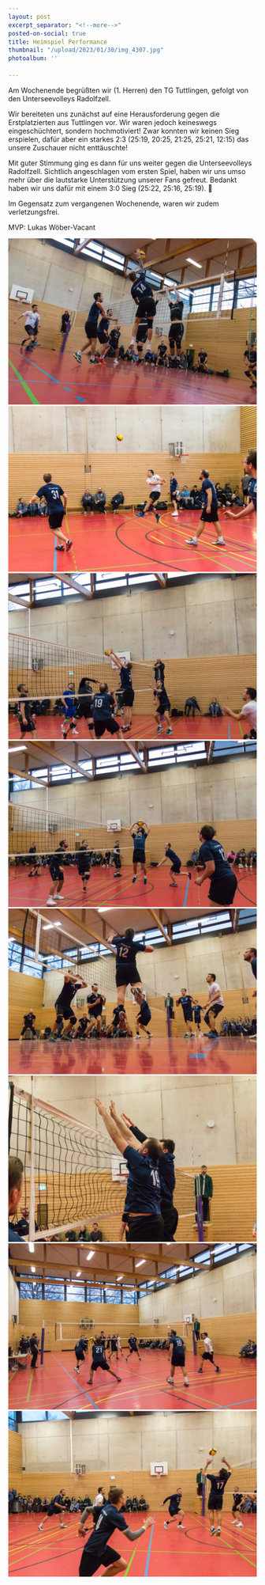 ```yaml
---
layout: post
excerpt_separator: "<!--more-->"
posted-on-social: true
title: Heimspiel Performance
thumbnail: "/upload/2023/01/30/img_4307.jpg"
photoalbum: ''

---
```

Am Wochenende begrüßten wir (1. Herren) den TG Tuttlingen, gefolgt von den Unterseevolleys Radolfzell.

Wir bereiteten uns zunächst auf eine Herausforderung gegen die Erstplatzierten aus Tuttlingen vor. Wir waren jedoch keineswegs eingeschüchtert, sondern hochmotiviert! Zwar konnten wir keinen Sieg erspielen, dafür aber ein starkes 2:3 (25:19, 20:25, 21:25, 25:21, 12:15) das unsere Zuschauer nicht enttäuschte!

Mit guter Stimmung ging es dann für uns weiter gegen die Unterseevolleys Radolfzell. Sichtlich angeschlagen vom ersten Spiel, haben wir uns umso mehr über die lautstarke Unterstützung unserer Fans gefreut. Bedankt haben wir uns dafür mit einem 3:0 Sieg (25:22, 25:16, 25:19). 💪

Im Gegensatz zum vergangenen Wochenende, waren wir zudem verletzungsfrei.

MVP: Lukas Wöber-Vacant

![](/upload/2023/01/30/img_4136.jpg)![](/upload/2023/01/30/img_4145.jpg)![](/upload/2023/01/30/img_4152.jpg)![](/upload/2023/01/30/img_4194.jpg)![](/upload/2023/01/30/img_4230.jpg)![](/upload/2023/01/30/img_4282.jpg)![](/upload/2023/01/30/img_4318.jpg)![](/upload/2023/01/30/img_4363.jpg)
